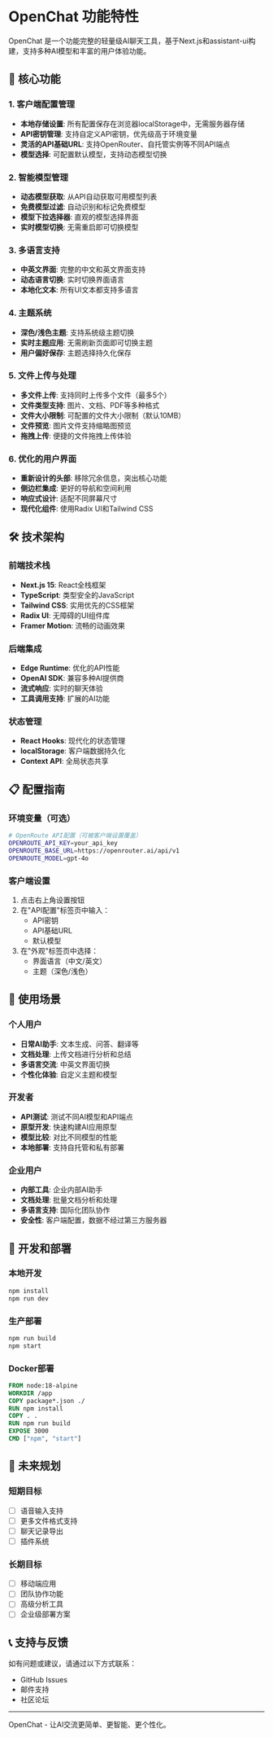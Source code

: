 # OpenChat 功能特性

OpenChat 是一个功能完整的轻量级AI聊天工具，基于Next.js和assistant-ui构建，支持多种AI模型和丰富的用户体验功能。

## 🚀 核心功能

### 1. 客户端配置管理
- **本地存储设置**: 所有配置保存在浏览器localStorage中，无需服务器存储
- **API密钥管理**: 支持自定义API密钥，优先级高于环境变量
- **灵活的API基础URL**: 支持OpenRouter、自托管实例等不同API端点
- **模型选择**: 可配置默认模型，支持动态模型切换

### 2. 智能模型管理
- **动态模型获取**: 从API自动获取可用模型列表
- **免费模型过滤**: 自动识别和标记免费模型
- **模型下拉选择器**: 直观的模型选择界面
- **实时模型切换**: 无需重启即可切换模型

### 3. 多语言支持
- **中英文界面**: 完整的中文和英文界面支持
- **动态语言切换**: 实时切换界面语言
- **本地化文本**: 所有UI文本都支持多语言

### 4. 主题系统
- **深色/浅色主题**: 支持系统级主题切换
- **实时主题应用**: 无需刷新页面即可切换主题
- **用户偏好保存**: 主题选择持久化保存

### 5. 文件上传与处理
- **多文件上传**: 支持同时上传多个文件（最多5个）
- **文件类型支持**: 图片、文档、PDF等多种格式
- **文件大小限制**: 可配置的文件大小限制（默认10MB）
- **文件预览**: 图片文件支持缩略图预览
- **拖拽上传**: 便捷的文件拖拽上传体验

### 6. 优化的用户界面
- **重新设计的头部**: 移除冗余信息，突出核心功能
- **侧边栏集成**: 更好的导航和空间利用
- **响应式设计**: 适配不同屏幕尺寸
- **现代化组件**: 使用Radix UI和Tailwind CSS

## 🛠️ 技术架构

### 前端技术栈
- **Next.js 15**: React全栈框架
- **TypeScript**: 类型安全的JavaScript
- **Tailwind CSS**: 实用优先的CSS框架
- **Radix UI**: 无障碍的UI组件库
- **Framer Motion**: 流畅的动画效果

### 后端集成
- **Edge Runtime**: 优化的API性能
- **OpenAI SDK**: 兼容多种AI提供商
- **流式响应**: 实时的聊天体验
- **工具调用支持**: 扩展的AI功能

### 状态管理
- **React Hooks**: 现代化的状态管理
- **localStorage**: 客户端数据持久化
- **Context API**: 全局状态共享

## 📋 配置指南

### 环境变量（可选）
```bash
# OpenRoute API配置（可被客户端设置覆盖）
OPENROUTE_API_KEY=your_api_key
OPENROUTE_BASE_URL=https://openrouter.ai/api/v1
OPENROUTE_MODEL=gpt-4o
```

### 客户端设置
1. 点击右上角设置按钮
2. 在"API配置"标签页中输入：
   - API密钥
   - API基础URL
   - 默认模型
3. 在"外观"标签页中选择：
   - 界面语言（中文/英文）
   - 主题（深色/浅色）

## 🎯 使用场景

### 个人用户
- **日常AI助手**: 文本生成、问答、翻译等
- **文档处理**: 上传文档进行分析和总结
- **多语言交流**: 中英文界面切换
- **个性化体验**: 自定义主题和模型

### 开发者
- **API测试**: 测试不同AI模型和API端点
- **原型开发**: 快速构建AI应用原型
- **模型比较**: 对比不同模型的性能
- **本地部署**: 支持自托管和私有部署

### 企业用户
- **内部工具**: 企业内部AI助手
- **文档处理**: 批量文档分析和处理
- **多语言支持**: 国际化团队协作
- **安全性**: 客户端配置，数据不经过第三方服务器

## 🔧 开发和部署

### 本地开发
```bash
npm install
npm run dev
```

### 生产部署
```bash
npm run build
npm start
```

### Docker部署
```dockerfile
FROM node:18-alpine
WORKDIR /app
COPY package*.json ./
RUN npm install
COPY . .
RUN npm run build
EXPOSE 3000
CMD ["npm", "start"]
```

## 🌟 未来规划

### 短期目标
- [ ] 语音输入支持
- [ ] 更多文件格式支持
- [ ] 聊天记录导出
- [ ] 插件系统

### 长期目标
- [ ] 移动端应用
- [ ] 团队协作功能
- [ ] 高级分析工具
- [ ] 企业级部署方案

## 📞 支持与反馈

如有问题或建议，请通过以下方式联系：
- GitHub Issues
- 邮件支持
- 社区论坛

---

OpenChat - 让AI交流更简单、更智能、更个性化。
